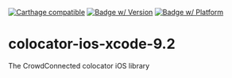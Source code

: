 [![Carthage compatible](https://img.shields.io/badge/Carthage-compatible-4BC51D.svg?style=flat)](https://github.com/Carthage/Carthage)
[![Badge w/ Version](https://cocoapod-badges.herokuapp.com/v/CCLocation-Xcode-9.2/badge.png)](https://cocoapod-badges.herokuapp.com/v/CCLocation-Xcode-9.2/badge.png)
[![Badge w/ Platform](https://cocoapod-badges.herokuapp.com/p/CCLocation-Xcode-9.2/badge.png)](https://cocoapod-badges.herokuapp.com/p/CCLocation-Xcode-9.2/badge.png)

# colocator-ios-xcode-9.2
The CrowdConnected colocator iOS library
